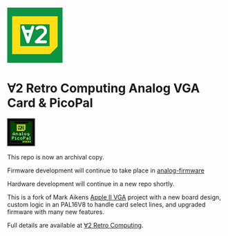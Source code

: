 ![V2Logo](docs/v2logo.png)

# ∀2 Retro Computing Analog VGA Card & PicoPal
![PicoPal Logo](docs/PicoPalLogo.png)

This repo is now an archival copy.

Firmware development will continue to take place in [analog-firmware](https://github.com/V2RetroComputing/analog-firmware)

Hardware development will continue in a new repo shortly.


This is a fork of Mark Aikens [Apple II VGA](https://github.com/markadev/AppleII-VGA/) project with a new board design,
custom logic in an PAL16V8 to handle card select lines, and upgraded firmware with many new features.

Full details are available at [∀2 Retro Computing](https://www.v2retrocomputing.com/).

